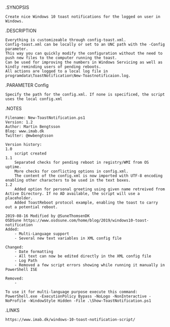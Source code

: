 .SYNOPSIS

	Create nice Windows 10 toast notifications for the logged on user in Windows.

.DESCRIPTION

	Everything is customizeable through config-toast.xml.
	Config-toast.xml can be locally or set to an UNC path with the -Config parameter.
	This way you can quickly modify the configuration without the need to push new files to the computer running the toast.
	Can be used for improving the numbers in Windows Servicing as well as kindly reminding users of pending reboots.
	All actions are logged to a local log file in programdata\ToastNotification\New-Toastnotificaion.log.

.PARAMETER Config
 
	Specify the path for the config.xml. If none is specificed, the script uses the local config.xml

.NOTES

	Filename: New-ToastNotification.ps1
	Version: 1.2
	Author: Martin Bengtsson
	Blog: www.imab.dk
	Twitter: @mwbengtsson

    Version history:
    1.0
		script created
    1.1
		Separated checks for pending reboot in registry/WMI from OS uptime.
		More checks for conflicting options in config.xml.
		The content of the config.xml is now imported with UTF-8 encoding enabling other characters to be used in the text boxes.
	1.2
		Added option for personal greeting using given name retreived from Active Directory. If no AD available, the script will use a placeholder.
		Added ToastReboot protocol example, enabling the toast to carry out a potential reboot.

	2019-08-16 Modified by @SuneThomsenDK
	OSDSune https://www.osdsune.com/home/blog/2019/windows10-toast-notification
	Added:
		- Multi-Language support
		- Several new text variables in XML config file

	Changed:
		- Date formatting
		- All text can now be edited directly in the XML config file
		- Log Path
		- Removed a few script errors showing while running it manually in PowerShell ISE

	Removed:
		- 

	To use it for multi-language purpose execute this command: PowerShell.exe -ExecutionPolicy Bypass -NoLogo -NonInteractive -NoProfile -WindowStyle Hidden -File .\Show-ToastNotification.ps1

.LINKS

	https://www.imab.dk/windows-10-toast-notification-script/
